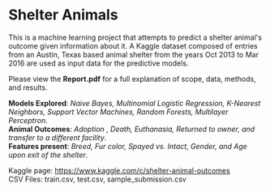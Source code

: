 # Shelter Animals
This is a machine learning project that attempts to predict a shelter animal's outcome given information about it. A Kaggle dataset composed of entries from an Austin, Texas based animal shelter from the years Oct 2013 to Mar 2016 are used as input data for the predictive models.

Please view the **Report.pdf** for a full explanation of scope, data, methods, and results.  

**Models Explored**: *Naive Bayes, Multinomial Logistic Regression, K-Nearest Neighbors, Support Vector Machines, Random Forests, Multilayer Perceptron*.  
**Animal Outcomes**: *Adoption* , *Death, Euthanasia, Returned to owner, and transfer to a different facility*.  
**Features present**: *Breed, Fur color, Spayed vs. Intact, Gender, and Age upon exit of the shelter*.  

Kaggle page: https://www.kaggle.com/c/shelter-animal-outcomes  
CSV Files: train.csv, test.csv, sample_submission.csv
